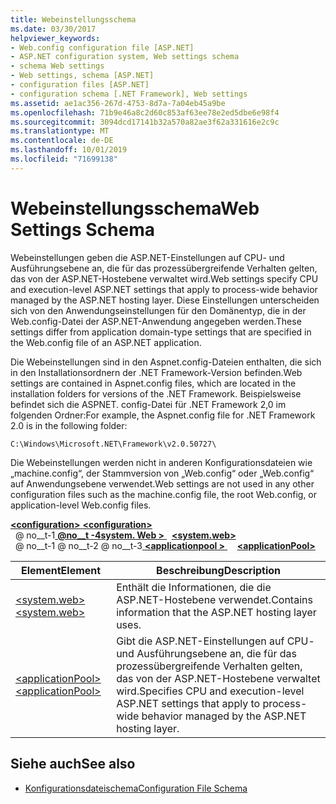 ```yaml
---
title: Webeinstellungsschema
ms.date: 03/30/2017
helpviewer_keywords:
- Web.config configuration file [ASP.NET]
- ASP.NET configuration system, Web settings schema
- schema Web settings
- Web settings, schema [ASP.NET]
- configuration files [ASP.NET]
- configuration schema [.NET Framework], Web settings
ms.assetid: ae1ac356-267d-4753-8d7a-7a04eb45a9be
ms.openlocfilehash: 71b9e46a8c2d60c853af63ee78e2ed5dbe6e98f4
ms.sourcegitcommit: 3094dcd17141b32a570a82ae3f62a331616e2c9c
ms.translationtype: MT
ms.contentlocale: de-DE
ms.lasthandoff: 10/01/2019
ms.locfileid: "71699138"
---
```

# <a name="web-settings-schema"></a><span data-ttu-id="b5c0e-102">Webeinstellungsschema</span><span class="sxs-lookup"><span data-stu-id="b5c0e-102">Web Settings Schema</span></span>
<span data-ttu-id="b5c0e-103">Webeinstellungen geben die ASP.NET-Einstellungen auf CPU- und Ausführungsebene an, die für das prozessübergreifende Verhalten gelten, das von der ASP.NET-Hostebene verwaltet wird.</span><span class="sxs-lookup"><span data-stu-id="b5c0e-103">Web settings specify CPU and execution-level ASP.NET settings that apply to process-wide behavior managed by the ASP.NET hosting layer.</span></span> <span data-ttu-id="b5c0e-104">Diese Einstellungen unterscheiden sich von den Anwendungseinstellungen für den Domänentyp, die in der Web.config-Datei der ASP.NET-Anwendung angegeben werden.</span><span class="sxs-lookup"><span data-stu-id="b5c0e-104">These settings differ from application domain-type settings that are specified in the Web.config file of an ASP.NET application.</span></span>  
  
<span data-ttu-id="b5c0e-105">Die Webeinstellungen sind in den Aspnet.config-Dateien enthalten, die sich in den Installationsordnern der .NET Framework-Version befinden.</span><span class="sxs-lookup"><span data-stu-id="b5c0e-105">Web settings are contained in Aspnet.config files, which are located in the installation folders for versions of the .NET Framework.</span></span> <span data-ttu-id="b5c0e-106">Beispielsweise befindet sich die ASPNET. config-Datei für .NET Framework 2,0 im folgenden Ordner:</span><span class="sxs-lookup"><span data-stu-id="b5c0e-106">For example, the Aspnet.config file for .NET Framework 2.0 is in the following folder:</span></span>  
  
`C:\Windows\Microsoft.NET\Framework\v2.0.50727\`  
  
<span data-ttu-id="b5c0e-107">Die Webeinstellungen werden nicht in anderen Konfigurationsdateien wie „machine.config“, der Stammversion von „Web.config“ oder „Web.config“ auf Anwendungsebene verwendet.</span><span class="sxs-lookup"><span data-stu-id="b5c0e-107">Web settings are not used in any other configuration files such as the machine.config file, the root Web.config, or application-level Web.config files.</span></span>  
  
[<span data-ttu-id="b5c0e-108"> **\<configuration>** </span><span class="sxs-lookup"><span data-stu-id="b5c0e-108">**\<configuration>**</span></span>](../configuration-element.md)  
<span data-ttu-id="b5c0e-109">&nbsp; @ no__t-1[ **@no__t -4system. Web >** ](system-web-element-web-settings.md)</span><span class="sxs-lookup"><span data-stu-id="b5c0e-109">&nbsp;&nbsp;[**\<system.web>**](system-web-element-web-settings.md)</span></span>  
<span data-ttu-id="b5c0e-110">&nbsp; @ no__t-1 @ no__t-2 @ no__t-3[ **\<applicationpool >** ](applicationpool-element-web-settings.md)</span><span class="sxs-lookup"><span data-stu-id="b5c0e-110">&nbsp;&nbsp;&nbsp;&nbsp;[**\<applicationPool>**](applicationpool-element-web-settings.md)</span></span>  
  
|<span data-ttu-id="b5c0e-111">Element</span><span class="sxs-lookup"><span data-stu-id="b5c0e-111">Element</span></span>|<span data-ttu-id="b5c0e-112">Beschreibung</span><span class="sxs-lookup"><span data-stu-id="b5c0e-112">Description</span></span>|  
|-------------|-----------------|  
|[<span data-ttu-id="b5c0e-113">\<system.web></span><span class="sxs-lookup"><span data-stu-id="b5c0e-113">\<system.web></span></span>](system-web-element-web-settings.md)|<span data-ttu-id="b5c0e-114">Enthält die Informationen, die die ASP.NET-Hostebene verwendet.</span><span class="sxs-lookup"><span data-stu-id="b5c0e-114">Contains information that the ASP.NET hosting layer uses.</span></span>|  
|[<span data-ttu-id="b5c0e-115">\<applicationPool></span><span class="sxs-lookup"><span data-stu-id="b5c0e-115">\<applicationPool></span></span>](applicationpool-element-web-settings.md)|<span data-ttu-id="b5c0e-116">Gibt die ASP.NET-Einstellungen auf CPU- und Ausführungsebene an, die für das prozessübergreifende Verhalten gelten, das von der ASP.NET-Hostebene verwaltet wird.</span><span class="sxs-lookup"><span data-stu-id="b5c0e-116">Specifies CPU and execution-level ASP.NET settings that apply to process-wide behavior managed by the ASP.NET hosting layer.</span></span>|  
  
## <a name="see-also"></a><span data-ttu-id="b5c0e-117">Siehe auch</span><span class="sxs-lookup"><span data-stu-id="b5c0e-117">See also</span></span>

- [<span data-ttu-id="b5c0e-118">Konfigurationsdateischema</span><span class="sxs-lookup"><span data-stu-id="b5c0e-118">Configuration File Schema</span></span>](../index.md)
